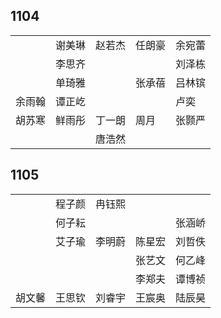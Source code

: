 ## 1104
|     |     |     |     |     |
| --- | --- | --- | --- | --- |
|  | 谢美琳 | 赵若杰 | 任朗豪 | 余宛蕾 |
|  | 李思齐 |  |  | 刘泽栋 |
|  | 单琦雅 |  | 张承蓓 | 吕林镔 |
| 余雨翰 | 谭正屹 |  |  | 卢奕 |
| 胡苏寒 | 鲜雨彤 | 丁一朗 | 周月 | 张颢严 |
|  |  | 唐浩然 |  |  |

## 1105
|     |     |     |     |     |
| --- | --- | --- | --- | --- |
|  | 程子颜 | 冉钰熙 |  |  |
|  | 何子耘 |  |  | 张涵峤 |
|  | 艾子瑜 | 李明蔚 | 陈星宏 | 刘哲佚 |
|  |  |  | 张艺文 | 何乙峰 |
|  |  |  | 李郑夫 | 谭博祯 |
| 胡文馨 | 王思钦 | 刘睿宇 | 王宸奥 | 陆辰昊 |


